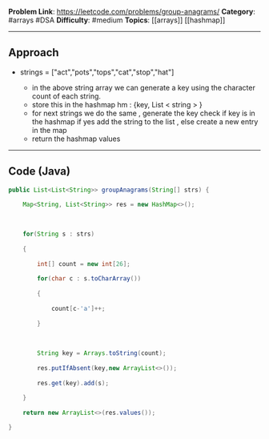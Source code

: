 
**Problem Link**: https://leetcode.com/problems/group-anagrams/
**Category**: #arrays  #DSA
**Difficulty**: #medium 
**Topics**: [[arrays]] [[hashmap]] 

---

## Approach

- strings = ["act","pots","tops","cat","stop","hat"]


	- in the above string array we can generate a key using the character count of each string.
	- store this in the hashmap hm : {key, List < string > }
	- for next strings we do the same , generate the key check if key is in the hashmap if yes add the string to the list , else create a new entry in the map
	- return the hashmap values

---

## Code (Java)

```java
public List<List<String>> groupAnagrams(String[] strs) {

	Map<String, List<String>> res = new HashMap<>();
	
	  
	
	for(String s : strs)
	
	{
	
		int[] count = new int[26];
		
		for(char c : s.toCharArray())
		
		{
		
			count[c-'a']++;
		
		}
		
		  
		
		String key = Arrays.toString(count);
		
		res.putIfAbsent(key,new ArrayList<>());
		
		res.get(key).add(s);
	
	}
	
	return new ArrayList<>(res.values());

}
```








